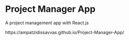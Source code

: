 <h1>Project Manager App</h1>
<p>A project management app with React.js</p>
<p>https://ampatzidissavvas.github.io/Project-Manager-App/</p>
